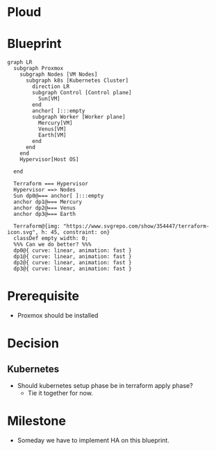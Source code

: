 # Ploud

# Blueprint
```mermaid
graph LR
  subgraph Proxmox
    subgraph Nodes [VM Nodes]
      subgraph k8s [Kubernetes Cluster]
        direction LR
        subgraph Control [Control plane]
          Sun[VM]
        end
        anchor[ ]:::empty
        subgraph Worker [Worker plane]
          Mercury[VM]
          Venus[VM]
          Earth[VM]
        end
      end
    end
    Hypervisor[Host OS]

  end

  Terraform === Hypervisor
  Hypervisor ==> Nodes
  Sun dp0@=== anchor[ ]:::empty
  anchor dp1@=== Mercury
  anchor dp2@=== Venus
  anchor dp3@=== Earth

  Terraform@{img: "https://www.svgrepo.com/show/354447/terraform-icon.svg", h: 45, constraint: on}
  classDef empty width: 0;
  %%% Can we do better? %%%
  dp0@{ curve: linear, animation: fast }
  dp1@{ curve: linear, animation: fast }
  dp2@{ curve: linear, animation: fast }
  dp3@{ curve: linear, animation: fast }
```

# Prerequisite
* Proxmox should be installed

# Decision
## Kubernetes
* Should kubernetes setup phase be in terraform apply phase?
  - Tie it together for now. 

# Milestone
* Someday we have to implement HA on this blueprint.